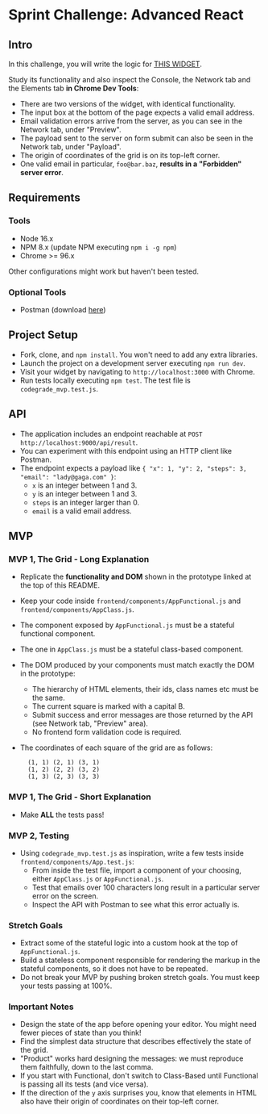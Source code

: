 # Sprint Challenge: Advanced React

## Intro

In this challenge, you will write the logic for [THIS WIDGET](https://advanced-react-grid.herokuapp.com/).

Study its functionality and also inspect the Console, the Network tab and the Elements tab **in Chrome Dev Tools**:

- There are two versions of the widget, with identical functionality.
- The input box at the bottom of the page expects a valid email address.
- Email validation errors arrive from the server, as you can see in the Network tab, under "Preview".
- The payload sent to the server on form submit can also be seen in the Network tab, under "Payload".
- The origin of coordinates of the grid is on its top-left corner.
- One valid email in particular, `foo@bar.baz`, **results in a "Forbidden" server error**.

## Requirements

### Tools

- Node 16.x
- NPM 8.x (update NPM executing `npm i -g npm`)
- Chrome >= 96.x

Other configurations might work but haven't been tested.

### Optional Tools

- Postman (download [here](https://www.postman.com/downloads/))

## Project Setup

- Fork, clone, and `npm install`. You won't need to add any extra libraries.
- Launch the project on a development server executing `npm run dev`.
- Visit your widget by navigating to `http://localhost:3000` with Chrome.
- Run tests locally executing `npm test`. The test file is `codegrade_mvp.test.js`.

## API

- The application includes an endpoint reachable at `POST http://localhost:9000/api/result`.
- You can experiment with this endpoint using an HTTP client like Postman.
- The endpoint expects a payload like `{ "x": 1, "y": 2, "steps": 3, "email": "lady@gaga.com" }`:
  - `x` is an integer between 1 and 3.
  - `y` is an integer between 1 and 3.
  - `steps` is an integer larger than 0.
  - `email` is a valid email address.

## MVP

### MVP 1, The Grid - Long Explanation

- Replicate the **functionality and DOM** shown in the prototype linked at the top of this README.
- Keep your code inside `frontend/components/AppFunctional.js` and `frontend/components/AppClass.js`.
- The component exposed by `AppFunctional.js` must be a stateful functional component.
- The one in `AppClass.js` must be a stateful class-based component.
- The DOM produced by your components must match exactly the DOM in the prototype:
  - The hierarchy of HTML elements, their ids, class names etc must be the same.
  - The current square is marked with a capital B.
  - Submit success and error messages are those returned by the API (see Network tab, "Preview" area).
  - No frontend form validation code is required.
- The coordinates of each square of the grid are as follows:

  ```
    (1, 1) (2, 1) (3, 1)
    (1, 2) (2, 2) (3, 2)
    (1, 3) (2, 3) (3, 3)
  ```

### MVP 1, The Grid - Short Explanation

- Make **ALL** the tests pass!

### MVP 2, Testing

- Using `codegrade_mvp.test.js` as inspiration, write a few tests inside `frontend/components/App.test.js`:
  - From inside the test file, import a component of your choosing, either `AppClass.js` or `AppFunctional.js`.
  - Test that emails over 100 characters long result in a particular server error on the screen.
  - Inspect the API with Postman to see what this error actually is.

### Stretch Goals

- Extract some of the stateful logic into a custom hook at the top of `AppFunctional.js`.
- Build a stateless component responsible for rendering the markup in the stateful components, so it does not have to be repeated.
- Do not break your MVP by pushing broken stretch goals. You must keep your tests passing at 100%.

### Important Notes

- Design the state of the app before opening your editor. You might need fewer pieces of state than you think!
- Find the simplest data structure that describes effectively the state of the grid.
- "Product" works hard designing the messages: we must reproduce them faithfully, down to the last comma.
- If you start with Functional, don't switch to Class-Based until Functional is passing all its tests (and vice versa).
- If the direction of the `y` axis surprises you, know that elements in HTML also have their origin of coordinates on their top-left corner.
